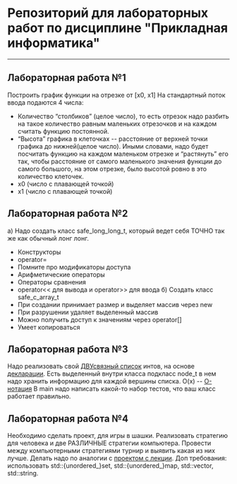 # Репозиторий для лабораторных работ по дисциплине "Прикладная информатика"
---
## Лабораторная работа №1
Построить график функции на отрезке от [x0, x1]
На стандартный поток ввода подаются 4 числа:
- Количество “столбиков” (целое число), то есть отрезок надо разбить на такое количество равным маленьких отрезочков и на каждом считать функцию постоянной.
- “Высота” графика в клеточках -- расстояние от верхней точки графика до нижней(целое число). Иными словами, надо будет посчитать функцию на каждом маленьком отрезке и “растянуть” его так, чтобы расстояние от самого маленького значения функции до самого большого, на этом отрезке, было высотой ровно в это количество клеточек.
- x0 (число с плавающей точкой)
- x1 (число с плавающей точкой)

## Лабораторная работа №2
а) Надо создать класс safe_long_long_t, который ведет себя ТОЧНО так же как обычный лонг лонг. 
- Конструкторы
- operator=
- Помните про модификаторы доступа
- Арифметические операторы
- Операторы сравнения
- operator<< для вывода и operator>> для ввода
б) Создать класс safe_c_array_t
- При создании принимает размер и выделяет массив через new
- При разрушении удаляет выделенный массив
- Можно получить доступ к значениям через operator[]
- Умеет копироваться

## Лабораторная работа №3
Надо реализовать свой [ДВУсвязный список](https://ru.wikipedia.org/wiki/Связный_список#Линейный_связный_список) интов, на основе [декларации](https://pastebin.com/mX2qn41u).
Есть выделенный внутри класса подкласс node_t в нем надо хранить информацию для каждой вершины списка.
O(x) -- [O-нотация](https://habr.com/ru/post/444594/)
В main надо написать какой-то набор тестов, что ваш класс работает правильно.

## Лабораторная работа №4
Необходимо сделать проект, для игры в шашки. Реализовать стратегию для человека и две РАЗЛИЧНЫЕ стратегии компьютера. Провести между компьютерными стратегиями турнир и выявить какая из них лучше. Делать надо по аналогии с [проектом с лекции](https://github.com/burakov28/teach-project).
Доп требования: использовать std::{unordered_}set, std::{unordered_}map, std::vector, std::string.
